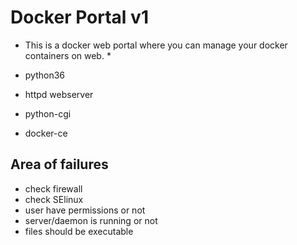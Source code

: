 # Docker Portal v1

* This is a docker web portal where you can manage your docker containers on web. *

* python36
* httpd webserver
* python-cgi
* docker-ce

## Area of failures

* check firewall
* check SElinux 
* user have permissions or not
* server/daemon is running or not
* files should be executable 
